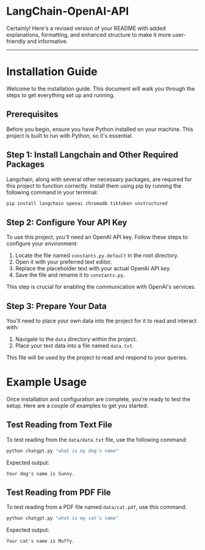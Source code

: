 # LangChain-OpenAI-API
Certainly! Here's a revised version of your README with added explanations, formatting, and enhanced structure to make it more user-friendly and informative.

---

# Installation Guide

Welcome to the installation guide. This document will walk you through the steps to get everything set up and running. 

## Prerequisites

Before you begin, ensure you have Python installed on your machine. This project is built to run with Python, so it's essential.

## Step 1: Install Langchain and Other Required Packages

Langchain, along with several other necessary packages, are required for this project to function correctly. Install them using pip by running the following command in your terminal:

```sh
pip install langchain openai chromadb tiktoken unstructured
```

## Step 2: Configure Your API Key

To use this project, you'll need an OpenAI API key. Follow these steps to configure your environment:

1. Locate the file named `constants.py.default` in the root directory.
2. Open it with your preferred text editor.
3. Replace the placeholder text with your actual OpenAI API key.
4. Save the file and rename it to `constants.py`.

This step is crucial for enabling the communication with OpenAI's services.

## Step 3: Prepare Your Data

You'll need to place your own data into the project for it to read and interact with:

1. Navigate to the `data` directory within the project.
2. Place your text data into a file named `data.txt`.

This file will be used by the project to read and respond to your queries.

# Example Usage

Once installation and configuration are complete, you're ready to test the setup. Here are a couple of examples to get you started:

## Test Reading from Text File

To test reading from the `data/data.txt` file, use the following command:

```sh
python chatgpt.py "what is my dog's name"
```

Expected output:

```
Your dog's name is Sunny.
```

## Test Reading from PDF File

To test reading from a PDF file named `data/cat.pdf`, use this command:

```sh
python chatgpt.py "what is my cat's name"
```

Expected output:

```
Your cat's name is Muffy.
```

